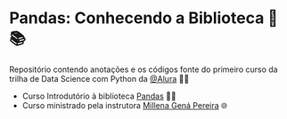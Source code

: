 # Pandas: Conhecendo a Biblioteca 🐼📚 
Repositório contendo anotações e os códigos fonte do primeiro curso da trilha de Data Science com Python da [@Alura](https://www.alura.com.br/) 🚀🔥
- Curso Introdutório à biblioteca [Pandas](https://pandas.pydata.org/) 🐼🎍
- Curso ministrado pela instrutora [Millena Gená Pereira](https://github.com/millenagena) 🌐
